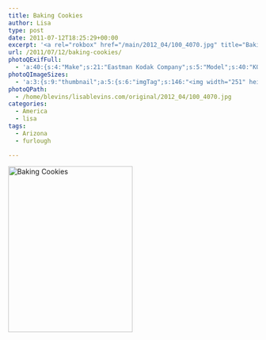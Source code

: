 ```yaml
---
title: Baking Cookies
author: Lisa
type: post
date: 2011-07-12T18:25:29+00:00
excerpt: '<a rel="rokbox" href="/main/2012_04/100_4070.jpg" title="Baking Cookies"><img width="251" height="335" alt="Baking Cookies" src="/thumbnail/2012_04/100_4070.jpg" class="photoQexcerpt photoQLinkImg" /></a>'
url: /2011/07/12/baking-cookies/
photoQExifFull:
  - 'a:40:{s:4:"Make";s:21:"Eastman Kodak Company";s:5:"Model";s:40:"KODAK EASYSHARE C813 ZOOM DIGITAL CAMERA";s:11:"Orientation";s:17:"1: Normal (0 deg)";s:11:"xResolution";s:3:"480";s:11:"yResolution";s:3:"480";s:14:"ResolutionUnit";s:4:"Inch";s:8:"Software";s:15:"QuickTime 7.6.6";s:8:"DateTime";s:19:"2011:07:12 21:43:31";s:12:"HostComputer";s:15:"Mac OS X 10.6.7";s:12:"ExposureTime";s:8:"1/64 sec";s:7:"FNumber";s:5:"f/2.7";s:15:"ExposureProgram";s:7:"Program";s:15:"ISOSpeedRatings";s:2:"80";s:11:"ExifVersion";s:11:"version 2.2";s:16:"DateTimeOriginal";s:19:"2011:07:12 19:25:29";s:17:"DateTimedigitized";s:19:"2011:07:12 19:25:29";s:17:"ShutterSpeedValue";s:8:"1/63 sec";s:13:"ApertureValue";s:5:"f/2.7";s:17:"ExposureBiasValue";s:4:"0 EV";s:16:"MaxApertureValue";s:5:"f/2.7";s:12:"MeteringMode";s:13:"Multi-Segment";s:11:"LightSource";s:15:"Unknown or Auto";s:5:"Flash";s:16:"Flash, Auto-Mode";s:11:"FocalLength";s:4:"6 mm";s:15:"FlashPixVersion";s:9:"version 1";s:10:"ColorSpace";s:4:"sRGB";s:14:"ExifImageWidth";s:11:"3296 pixels";s:15:"ExifImageHeight";s:11:"2472 pixels";s:13:"ExposureIndex";s:2:"80";s:13:"SensingMethod";s:35:"Unknown: One Chip Color Area Sensor";s:10:"FileSource";s:20:"Digital Still Camera";s:9:"SceneType";s:21:"Directly Photographed";s:12:"ExposureMode";s:1:"0";s:12:"WhiteBalance";s:1:"0";s:16:"DigitalZoomRatio";s:1:"0";s:16:"SceneCaptureMode";s:1:"0";s:8:"Contrast";s:1:"0";s:10:"Saturation";s:1:"0";s:9:"Sharpness";s:1:"0";s:20:"FocalLength35mmEquiv";s:0:"";}'
photoQImageSizes:
  - 'a:3:{s:9:"thumbnail";a:5:{s:6:"imgTag";s:146:"<img width="251" height="335" alt="Baking Cookies" src="/thumbnail/2012_04/100_4070.jpg" class="PhotoQImg" />";s:6:"imgUrl";s:68:"/thumbnail/2012_04/100_4070.jpg";s:7:"imgPath";s:71:"/home/blevins/lisablevins.com/thumbnail/2012_04/100_4070.jpg";s:8:"imgWidth";s:3:"251";s:9:"imgHeight";s:3:"335";}s:4:"main";a:5:{s:6:"imgTag";s:141:"<img width="394" height="525" alt="Baking Cookies" src="/main/2012_04/100_4070.jpg" class="PhotoQImg" />";s:6:"imgUrl";s:63:"/main/2012_04/100_4070.jpg";s:7:"imgPath";s:66:"/home/blevins/lisablevins.com/main/2012_04/100_4070.jpg";s:8:"imgWidth";s:3:"394";s:9:"imgHeight";s:3:"525";}s:8:"original";a:5:{s:6:"imgTag";s:147:"<img width="2472" height="3296" alt="Baking Cookies" src="/original/2012_04/100_4070.jpg" class="PhotoQImg" />";s:6:"imgUrl";s:67:"/original/2012_04/100_4070.jpg";s:7:"imgPath";s:70:"/home/blevins/lisablevins.com/original/2012_04/100_4070.jpg";s:8:"imgWidth";s:4:"2472";s:9:"imgHeight";s:4:"3296";}}'
photoQPath:
  - /home/blevins/lisablevins.com/original/2012_04/100_4070.jpg
categories:
  - America
  - lisa
tags:
  - Arizona
  - furlough

---
```

<a rel="lightbox" href="/main/2012_04/100_4070.jpg" title="Baking Cookies"><img width="251" height="335" alt="Baking Cookies" src="/thumbnail/2012_04/100_4070.jpg" class="photoQcontent photoQLinkImg" /></a>

<div class="photoQDescr">
</div>